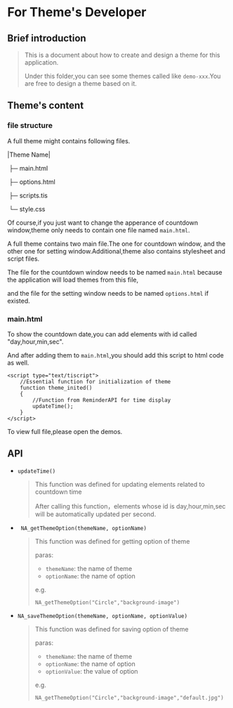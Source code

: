 # For Theme's Developer

## Brief introduction

> This is a document about how to create and design a theme for this application.
>
> Under this folder,you can see some themes called like ```demo-xxx```.You are free to design a theme based on it.

## Theme's content

### file structure

A full theme might contains following files.

|Theme Name|

​	├─  main.html

​	├─ options.html

​	├─ scripts.tis

​	└─ style.css

Of course,if you just want to change the apperance of countdown window,theme only needs to contain one file named ```main.html```.

A full theme contains two main file.The one for countdown window, and the other one for setting window.Additional,theme also contains stylesheet and script files.

The file for the countdown window needs to be named ```main.html``` because the application will load themes from this file,

and the file for the setting window needs to be named ```options.html``` if existed.

### main.html

To show the countdown date,you can add elements with id called "day,hour,min,sec".

And after adding them to ```main.html```,you should add this script to html code as well.

```
<script type="text/tiscript">          
    //Essential function for initialization of theme
    function theme_inited()
    {
        //Function from ReminderAPI for time display
        updateTime();
    }
</script>
```

To view full file,please open the demos.

## API

* ```updateTime()```

  > This function was defined for updating elements related to countdown time
  >
  > After calling this function，elements whose id is day,hour,min,sec will be automatically updated per second.

* ```  NA_getThemeOption(themeName, optionName) ```

  > This function was defined for getting option of theme
  >
  > paras:
  >
  > * ```themeName```: the name of theme
  > * ```optionName```: the name of option
  >
  > e.g. 
  >
  > ```tiscript
  > NA_getThemeOption("Circle","background-image")
  > ```

* ```NA_saveThemeOption(themeName, optionName, optionValue)```

  > This function was defined for saving option of theme
  >
  > paras:
  >
  > * ```themeName```: the name of theme
  > * ```optionName```: the name of option
  > * ```optionValue```: the value of option
  >
  > e.g. 
  >
  > ```
  > NA_getThemeOption("Circle","background-image","default.jpg")
  > ```

